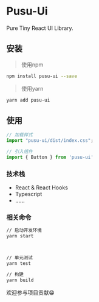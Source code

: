 # Pusu-Ui

Pure Tiny React UI Library.

## 安装

> 使用npm

~~~sh
npm install pusu-ui --save
~~~

> 使用yarn

~~~sh
yarn add pusu-ui
~~~

## 使用

```js
// 加载样式
import "pusu-ui/dist/index.css";

// 引入组件
import { Button } from 'pusu-ui'
```

### 技术栈
- React & React Hooks
- Typescript
- ……

### 相关命令

```sh
// 启动开发环境
yarn start 



// 单元测试
yarn test

// 构建
yarn build

```

欢迎参与项目贡献😁
